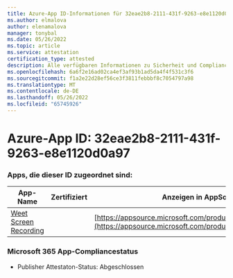 ```yaml
---
title: Azure-App ID-Informationen für 32eae2b8-2111-431f-9263-e8e1120d0a97
ms.author: elmalova
author: elenamalova
manager: tonybal
ms.date: 05/26/2022
ms.topic: article
ms.service: attestation
certification_type: attested
description: Alle verfügbaren Informationen zu Sicherheit und Compliance für 32eae2b8-2111-431f-9263-e8e1120d0a97.
ms.openlocfilehash: 6a6f2e16ad02ca4ef3af93b1ad5da4f4f531c3f6
ms.sourcegitcommit: f1a2e22d28ef56ce3f3811febbbf8c7054797a98
ms.translationtype: MT
ms.contentlocale: de-DE
ms.lasthandoff: 05/26/2022
ms.locfileid: "65745926"
---
```

# <a name="azure-app-id-32eae2b8-2111-431f-9263-e8e1120d0a97"></a>Azure-App ID: 32eae2b8-2111-431f-9263-e8e1120d0a97


### <a name="apps-associated-with-this-id"></a>Apps, die dieser ID zugeordnet sind:
| **App-Name** | **Zertifiziert** | **Anzeigen in AppSource** |
|--------------|---------------|-----------------------|
| [Weet Screen Recording](../forward/WA200003284.md) |  | [https://appsource.microsoft.com/product/office/WA200003284](https://appsource.microsoft.com/product/office/WA200003284) |

### <a name="microsoft-365-app-compliance-status"></a>Microsoft 365 App-Compliancestatus
- Publisher Attestaton-Status: Abgeschlossen
